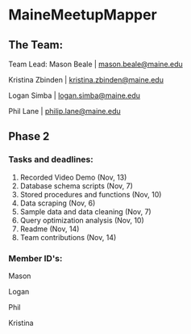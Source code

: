 # MaineMeetupMapper
## The Team:
Team Lead: Mason Beale | mason.beale@maine.edu

Kristina Zbinden | kristina.zbinden@maine.edu

Logan Simba | logan.simba@maine.edu

Phil Lane | philip.lane@maine.edu

## Phase 2
### Tasks and deadlines:
1. Recorded Video Demo (Nov, 13)
2. Database schema scripts (Nov, 7)
3. Stored procedures and functions (Nov, 10)
4. Data scraping (Nov, 6)
5. Sample data and data cleaning (Nov, 7)
6. Query optimization analysis (Nov, 10)
7. Readme (Nov, 14)
8. Team contributions (Nov, 14)

### Member ID's:
Mason

Logan

Phil

Kristina
